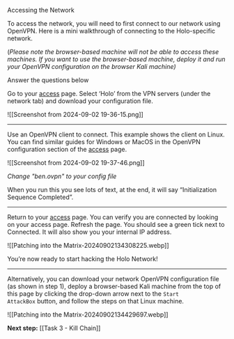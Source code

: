 Accessing the Network  

To access the network, you will need to first connect to our network using OpenVPN. Here is a mini walkthrough of connecting to the Holo-specific network.

  

(_Please note the browser-based machine will not be able to access these machines. If you want to use the browser-based machine, deploy it and run your OpenVPN configuration on the browser Kali machine)_

Answer the questions below

Go to your [access](https://tryhackme.com/r/access) page. Select ‘Holo’ from the VPN servers (under the network tab) and download your configuration file.

![[Screenshot from 2024-09-02 19-36-15.png]]  


---

Use an OpenVPN client to connect. This example shows the client on Linux. You can find similar guides for Windows or MacOS in the OpenVPN configuration section of the [access](https://tryhackme.com/r/access) page.

![[Screenshot from 2024-09-02 19-37-46.png]]

_Change "ben.ovpn" to your config file_


When you run this you see lots of text, at the end, it will say “Initialization Sequence Completed”.


---
Return to your [access](https://tryhackme.com/r/access) page. You can verify you are connected by looking on your access page. Refresh the page. You should see a green tick next to Connected. It will also show you your internal IP address.
  
![[Patching into the Matrix-20240902134308225.webp]]

You’re now ready to start hacking the Holo Network!

---

Alternatively, you can download your network OpenVPN configuration file (as shown in step 1), deploy a browser-based Kali machine from the top of this page by clicking the drop-down arrow next to the `Start AttackBox` button, and follow the steps on that Linux machine.

![[Patching into the Matrix-20240902134429697.webp]]

**Next step:** [[Task 3 - Kill Chain]]
